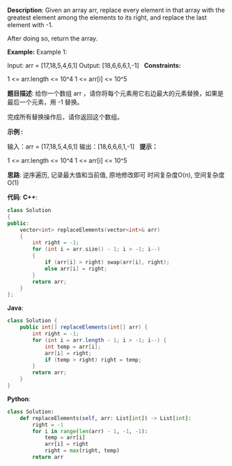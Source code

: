 __Description__:
Given an array arr, replace every element in that array with the greatest element among the elements to its right, and replace the last element with -1.

After doing so, return the array.

__Example:__
Example 1:

Input: arr = [17,18,5,4,6,1]
Output: [18,6,6,6,1,-1]
 
__Constraints:__

1 <= arr.length <= 10^4
1 <= arr[i] <= 10^5

__题目描述__:
给你一个数组 arr ，请你将每个元素用它右边最大的元素替换，如果是最后一个元素，用 -1 替换。

完成所有替换操作后，请你返回这个数组。

__示例 :__

输入：arr = [17,18,5,4,6,1]
输出：[18,6,6,6,1,-1]
 
__提示：__

1 <= arr.length <= 10^4
1 <= arr[i] <= 10^5

__思路__:
逆序遍历, 记录最大值和当前值, 原地修改即可
时间复杂度O(n), 空间复杂度O(1)

__代码__:
__C++__:
```C++
class Solution 
{
public:
    vector<int> replaceElements(vector<int>& arr) 
    {
        int right = -1;
        for (int i = arr.size() - 1; i > -1; i--)
        {
            if (arr[i] > right) swap(arr[i], right);
            else arr[i] = right;
        }
        return arr;
    }
};
```

__Java__:
```Java
class Solution {
    public int[] replaceElements(int[] arr) {
        int right = -1;
        for (int i = arr.length - 1; i > -1; i--) {
            int temp = arr[i];
            arr[i] = right;
            if (temp > right) right = temp;
        }
        return arr;
    }
}
```

__Python__:
```Python
class Solution:
    def replaceElements(self, arr: List[int]) -> List[int]:
        right = -1
        for i in range(len(arr) - 1, -1, -1):
            temp = arr[i]
            arr[i] = right
            right = max(right, temp)
        return arr
```